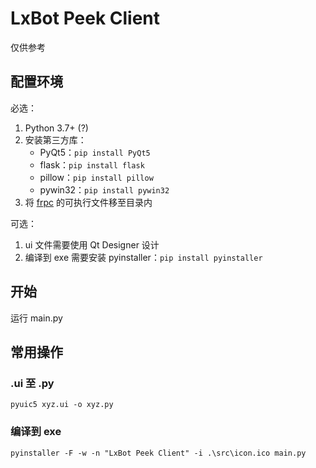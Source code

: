 # LxBot Peek Client

仅供参考

## 配置环境
必选：
1. Python 3.7+ (?)
2. 安装第三方库：
   - PyQt5：`pip install PyQt5`
   - flask：`pip install flask`
   - pillow：`pip install pillow`
   - pywin32：`pip install pywin32`
3. 将 [frpc](https://github.com/fatedier/frp) 的可执行文件移至目录内

可选：
1. ui 文件需要使用 Qt Designer 设计
2. 编译到 exe 需要安装 pyinstaller：`pip install pyinstaller`

## 开始
运行 main.py

## 常用操作

### .ui 至 .py
```
pyuic5 xyz.ui -o xyz.py
```

### 编译到 exe
```
pyinstaller -F -w -n "LxBot Peek Client" -i .\src\icon.ico main.py
```